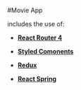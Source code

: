 #Movie App

includes the use of:


* [**React Router 4**](https://reacttraining.com/react-router/)

* [**Styled Comonents**](https://www.styled-components.com)

* [**Redux**](https://redux.js.org/)

* [**React Spring**](http://react-spring.surge.sh)